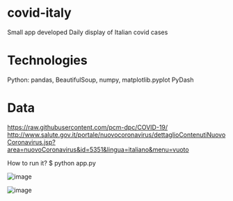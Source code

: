 # covid-italy
Small app developed 
Daily display of Italian covid cases
# Technologies
Python: pandas, BeautifulSoup, numpy, matplotlib.pyplot
PyDash

# Data
https://raw.githubusercontent.com/pcm-dpc/COVID-19/
http://www.salute.gov.it/portale/nuovocoronavirus/dettaglioContenutiNuovoCoronavirus.jsp?area=nuovoCoronavirus&id=5351&lingua=italiano&menu=vuoto

How to run it?
$ python app.py

![image](https://user-images.githubusercontent.com/47610074/123278911-aaaec580-d507-11eb-8098-bcfce6a54b38.png)

![image](https://user-images.githubusercontent.com/47610074/123278957-b4d0c400-d507-11eb-8785-81acb6856001.png)
